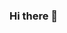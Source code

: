 ### Hi there 👋

<!--
**vedansh19jaiswal/vedansh19jaiswal** is a ✨ _special_ ✨ repository because its `README.md` (this file) appears on your GitHub profile.

Here are some ideas to get you started:

- 🔭 I’m currently working on machine learning project for creating chatbot
- 🌱 I’m currently learning git hub
- 👯 I’m looking to collaborate on gfg
- 🤔 I’m looking for help with gfg
- 💬 Ask me about everything
- 📫 How to reach me: mail me vedanshdnr@gmail.com
- 😄 Pronouns: ved or vedansh
- ⚡ Fun fact: ...
-->
